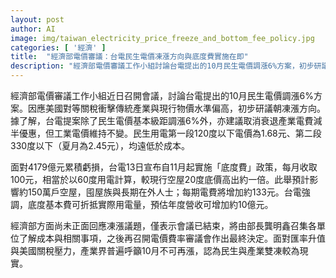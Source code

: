 ```yaml
---
layout: post
author: AI
image: img/taiwan_electricity_price_freeze_and_bottom_fee_policy.jpg
categories: [ '經濟' ]
title:  "經濟部電價審議：台電民生電價凍漲方向與底度費實施在即"
description: "經濟部電價審議工作小組討論台電提出的10月民生電價調漲6%方案，初步研議凍漲方向，並考慮取消衰退產業電費減半優惠，工業電價維持不變；民生用電第一段120度以下電價為1.68元、第二段330度以下（夏月為2.45元），均遠低於成本。另自11月起實施的底度費每月100元，預計影響約150萬戶空屋，年度營收可增約10億元。經濟部尚未正式回應凍漲，但表示會議已結束，待部長召集單位了解成本相關事項後再進行決策，產業界普遍呼籲10月不再漲，認為民生與產業雙凍較現實。"
---
```

經濟部電價審議工作小組近日召開會議，討論台電提出的10月民生電價調漲6%方案。因應美國對等關稅衝擊傳統產業與現行物價水準偏高，初步研議朝凍漲方向。據了解，台電提案除了民生電價基本級距調漲6%外，亦建議取消衰退產業電費減半優惠，但工業電價維持不變。民生用電第一段120度以下電價為1.68元、第二段330度以下（夏月為2.45元），均遠低於成本。

面對4179億元累積虧損，台電13日宣布自11月起實施「底度費」政策，每月收取100元，相當於以60度用電計算，較現行空屋20度底價高出約一倍。此舉預計影響約150萬戶空屋，囤屋族與長期在外人士；每期電費將增加約133元。台電強調，底度基本費可折抵實際用電量，預估年度營收可增加約10億元。

經濟部方面尚未正面回應凍漲議題，僅表示會議已結束，將由部長龔明鑫召集各單位了解成本與相關事項，之後再召開電價費率審議會作出最終決定。面對匯率升值與美國關稅壓力，產業界普遍呼籲10月不可再漲，認為民生與產業雙凍較為現實。